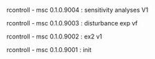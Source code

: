 rcontroll - msc 0.1.0.9004 : sensitivity analyses V1

rcontroll - msc 0.1.0.9003 : disturbance exp vf

rcontroll - msc 0.1.0.9002 : ex2 v1

rcontroll - msc 0.1.0.9001 : init